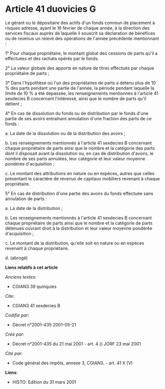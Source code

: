 # Article 41 duovicies G

Le gérant ou le dépositaire des actifs d'un fonds commun de placement à risques adresse, ayant le 16 février de chaque année,
à la direction des services fiscaux auprès de laquelle il souscrit sa déclaration de bénéfices ou de revenus un relevé des
opérations de l'année précédente mentionnant :

1° Pour chaque propriétaire, le montant global des cessions de parts qu'il a effectuées et des rachats opérés par le fonds.

2° La valeur globale des apports en nature de titres effectués par chaque propriétaire de parts ;

3° Dans l'hypothèse où l'un des propriétaires de parts a détenu plus de 10 % des parts pendant une partie de l'année, la
période pendant laquelle la limite de 10 % a été dépassée, les renseignements mentionnés à l'article 41 sexdecies B
concernant l'intéressé, ainsi que le nombre de parts qu'il détient ;

4° En cas de dissolution du fonds ou de distribution par le fonds d'une partie de ses avoirs entraînant annulation d'une
fraction des parts de ce fonds :

a. La date de la dissolution ou de la distribution des avoirs ;

b. Les renseignements mentionnés à l'article 41 sexdecies B concernant chaque propriétaire de parts ainsi que le nombre et la
catégorie des parts dont il disposait avant la dissolution ou, en cas de distribution d'avoirs, le nombre de ses parts
annulées, leur catégorie et leur valeur moyenne pondérée d'acquisition ;

c. Le montant des attributions en nature ou en espèces, autres que celles présentant le caractère de revenus de capitaux
mobiliers revenant à chaque propriétaire.

5° En cas de distribution d'une partie des avoirs du fonds effectuée sans annulation de parts :

a. La date de la distribution ;

b. Les renseignements mentionnés à l'article 41 sexdecies B concernant chaque propriétaire de parts ainsi que le nombre et la
catégorie de parts détenues ouvrant droit à la distribution et leur valeur moyenne pondérée d'acquisition ;

c. Le montant de la distribution, qu'elle soit en nature ou en espèces revenant à chaque propriétaire.

d. (abrogé)

**Liens relatifs à cet article**

_Anciens textes_:

  - CGIAN3 39 quinquies

_Cite_:

  - CGIAN3 41 sexdecies B

_Codifié par_:

  - Décret n°2001-435 2001-05-21

_Créé par_:

  - Décret n°2001-435 du 21 mai 2001 - art. 4 () JORF 23 mai 2001

_Cité par_:

  - Code général des impôts, annexe 3, CGIAN3. - art. 41 X (V)

**Liens**:

  - HISTO: Edition du 31 mars 2001
